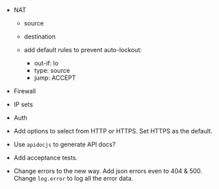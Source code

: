 
- NAT
	- source
	- destination

	- add default rules to prevent auto-lockout:
		- out-if: lo
		- type: source
		- jump: ACCEPT

- Firewall

- IP sets

- Auth

- Add options to select from HTTP or HTTPS. Set HTTPS as the default.

- Use `apidocjs` to generate API docs?

- Add acceptance tests.

- Change errors to the new way. Add json errors even to 404 & 500. Change `log.error`
  to log all the error data.